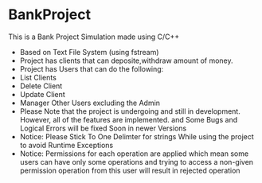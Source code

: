 # BankProject
This is a Bank Project Simulation made using C/C++ 
- Based on Text File System (using fstream)
- Project has clients that can deposite,withdraw amount of money.
- Project has Users that can do the following:
-  List Clients
-  Delete Client
-  Update Client
-  Manager Other Users excluding the Admin
-  Please Note that the project is undergoing and still in development. However, all of the features are implemented. and Some Bugs and Logical Errors will be fixed Soon in newer Versions
-  Notice: Please Stick To One Delimter for strings While using the project to avoid Runtime Exceptions
-  Notice: Permissions for each operation are applied which mean some users can have only some operations and trying to access a non-given permission operation from this user will result in rejected operation
  
